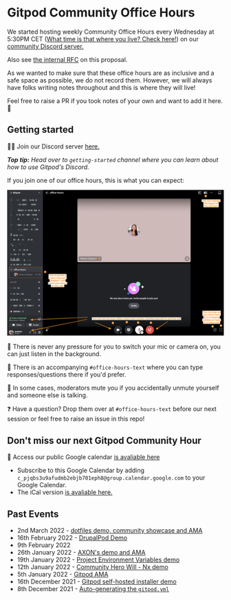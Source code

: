 # Gitpod Community Office Hours

We started hosting weekly Community Office Hours every Wednesday at 5:30PM CET ([What time is that where you live? Check here!](https://www.timeanddate.com/worldclock/converter.html?iso=20211216T163000&p1=tz_gmt&p2=tz_cet&p3=tz_pt&p4=240)) on our [community Discord server.](https://www.gitpod.io/chat)

Also see [the internal RFC](https://www.notion.so/gitpod/Gitpod-Community-Office-Hours-e85cc0d0a92644409635956292bf6b01) on this proposal.

As we wanted to make sure that these office hours are as inclusive and a safe space as possible, we do not record them. However, we will always have folks writing notes throughout and this is where they will live!

Feel free to raise a PR if you took notes of your own and want to add it here. 🧡

## Getting started

👋🏼 Join our Discord server [here.](https://www.gitpod.io/chat)

_**Top tip:** Head over to `getting-started` channel where you can learn about how to use Gitpod's Discord._

If you join one of our office hours, this is what you can expect:

![office-hours screenshot](screenshot.png)

📝 There is never any pressure for you to switch your mic or camera on, you can just listen in the background.

💬 There is an accompanying `#office-hours-text` where you can type responses/questions there if you'd prefer.

🚫 In some cases, moderators mute you if you accidentally unmute yourself and someone else is talking.

❓ Have a question? Drop them over at `#office-hours-text` before our next session or feel free to raise an issue in this repo!

## Don't miss our next Gitpod Community Hour

📅 Access our public Google calendar [is avaliable here](https://calendar.google.com/calendar/embed?src=c_pjqbs3u9afudmb2ebjb701eph8%40group.calendar.google.com&ctz=Europe%2FLondon)

- Subscribe to this Google Calendar by adding `c_pjqbs3u9afudmb2ebjb701eph8@group.calendar.google.com` to your Google Calendar.
- The iCal version [is avaliable here.](https://calendar.google.com/calendar/ical/c_pjqbs3u9afudmb2ebjb701eph8%40group.calendar.google.com/public/basic.ics)

## Past Events

- 2nd March 2022 - [dotfiles demo, community showcase and AMA](./2022/03/2022-03-02.md)
- 16th February 2022 - [DrupalPod Demo](./2022/03/2022-02-16.md)
- 9th February 2022
- 26th January 2022 - [AXON's demo and AMA](./2022/01/2022-01-26.md)
- 19th January 2022 - [Project Environment Variables demo](./2022/01/2022-01-19.md)
- 12th January 2022 - [Community Hero Will - Nx demo](./2022/01/2022-01-12.md)
- 5th January 2022 - [Gitpod AMA](./2022/01/2022-01-05.md)
- 16th December 2021 - [Gitpod self-hosted installer demo](./2021/12/2021-12-16.md)
- 8th December 2021 - [Auto-generating the `gitpod.yml`](./2021/12/2021-12-08.md)

